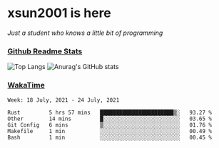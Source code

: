 # xsun2001 is here

*Just a student who knows a little bit of programming*

### [Github Readme Stats](https://github.com/anuraghazra/github-readme-stats)

![Top Langs](https://github-readme-stats.vercel.app/api/top-langs/?username=xsun2001&layout=compact&theme=radical) ![Anurag's GitHub stats](https://github-readme-stats.vercel.app/api?username=xsun2001&show_icons=true&theme=radical)

### [WakaTime](https://wakatime.com)

<!--START_SECTION:waka-->
```text
Week: 18 July, 2021 - 24 July, 2021

Rust         5 hrs 57 mins   ███████████████████████▒░   93.27 % 
Other        14 mins         █░░░░░░░░░░░░░░░░░░░░░░░░   03.65 % 
Git Config   6 mins          ▒░░░░░░░░░░░░░░░░░░░░░░░░   01.76 % 
Makefile     1 min           ░░░░░░░░░░░░░░░░░░░░░░░░░   00.49 % 
Bash         1 min           ░░░░░░░░░░░░░░░░░░░░░░░░░   00.45 % 
```
<!--END_SECTION:waka-->
